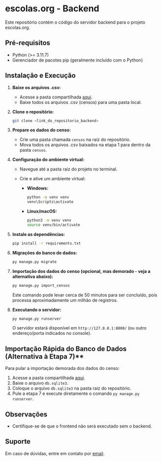 # escolas.org - Backend

Este repositório contém o código do servidor backend para o projeto escolas.org.

## Pré-requisitos

*   Python (>= 3.11.7)
*   Gerenciador de pacotes pip (geralmente incluído com o Python)

## Instalação e Execução

1.  **Baixe os arquivos .csv:**
    *   Acesse a pasta compartilhada [aqui](https://drive.google.com/drive/u/2/folders/1thS9IBs2eFAWvM4dKCJeRUe-IeoZwOB2).
    *   Baixe todos os arquivos .csv (censos) para uma pasta local.

2.  **Clone o repositório:**

    ```bash
    git clone <link_do_repositorio_backend>
    ```

3.  **Prepare os dados do censo:**

    *   Crie uma pasta chamada `censos` na raiz do repositório.
    *   Mova todos os arquivos .csv baixados na etapa 1 para dentro da pasta `censos`.

4.  **Configuração do ambiente virtual:**

    *   Navegue até a pasta raiz do projeto no terminal.
    *   Crie e ative um ambiente virtual:

        *   **Windows:**

            ```bash
            python -m venv venv
            venv\Scripts\activate
            ```

        *   **Linux/macOS:**

            ```bash
            python3 -m venv venv
            source venv/bin/activate
            ```

5.  **Instale as dependências:**

    ```bash
    pip install -r requirements.txt
    ```

6.  **Migrações do banco de dados:**

    ```bash
    py manage.py migrate
    ```

7.  **Importação dos dados do censo (opcional, mas demorado - veja a alternativa abaixo):**

    ```bash
    py manage.py import_censos
    ```

    Este comando pode levar cerca de 50 minutos para ser concluído, pois processa aproximadamente um milhão de registros.

8.  **Executando o servidor:**

    ```bash
    py manage.py runserver
    ```

    O servidor estará disponível em `http://127.0.0.1:8000/` (ou outro endereço/porta indicados no console).

## Importação Rápida do Banco de Dados (Alternativa à Etapa 7)**

Para pular a importação demorada dos dados do censo:

1.  Acesse a pasta compartilhada [aqui](https://drive.google.com/drive/u/2/folders/1thS9IBs2eFAWvM4dKCJeRUe-IeoZwOB2).
2.  Baixe o arquivo `db.sqlite3`.
3.  Coloque o arquivo `db.sqlite3` na pasta raiz do repositório.
4.  Pule a etapa 7 e execute diretamente o comando `py manage.py runserver`.

## Observações

*   Certifique-se de que o frontend não será executado sem o backend.

## Suporte

Em caso de dúvidas, entre em contato por [email](jesusfernandes@usp.br).
